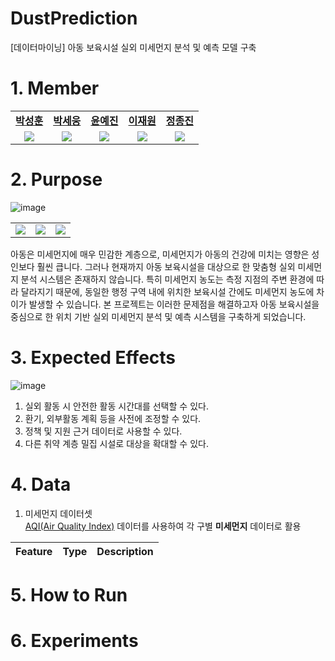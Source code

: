 # DustPrediction
[데이터마이닝] 아동 보육시설 실외 미세먼지 분석 및 예측 모델 구축

# 1. Member

<table width="50%" align="center">
    <tr>
        <td align="center"><b><a href="https://github.com/nyun-nye">박성훈</a></b></td>
        <td align="center"><b><a href="https://github.com/nyun-nye">박세웅</a></b></td>
        <td align="center"><b><a href="https://github.com/nyun-nye">윤예진</a></b></td>
        <td align="center"><b><a href="https://github.com/nyun-nye">이재원</a></b></td>
        <td align="center"><b><a href="https://github.com/nyun-nye">정종진</a></b></td>
    </tr>
    <tr>
        <td align="center"><img src="https://github.com/user-attachments/assets/89488c31-8e6c-45b3-b6e0-90c65fc72260"></td>
        <td align="center"><img src="https://github.com/user-attachments/assets/641b67e8-e7b2-4093-93ba-1d744fc953eb"></td>
        <td align="center"><img src="https://github.com/user-attachments/assets/27a2052f-11c1-4662-8726-783cffb79117"></td>
        <td align="center"><img src="https://github.com/user-attachments/assets/795a1add-5c72-49da-a201-8659fbcc1f6a"></td>
        <td align="center"><img src="https://github.com/user-attachments/assets/858b107c-1f60-4d15-b606-493de24f1910"></td>
    </tr>
</table>

# 2. Purpose

![image](https://github.com/user-attachments/assets/20b91684-b6cc-4423-84ed-1b70c8de8d91)
<table width="50%" align="center">
  <tr>
        <td align="center"><img src="https://github.com/user-attachments/assets/d52ef1b2-d029-4892-9727-f86a6229f223"></td>
        <td align="center"><img src="https://github.com/user-attachments/assets/f07f884d-914d-46e9-90cb-3c2af2edd4e7"></td>
        <td align="center"><img src="https://github.com/user-attachments/assets/26bccc8c-3f25-4dc9-8382-8e88038e8338"></td>
    </tr>
</table>

아동은 미세먼지에 매우 민감한 계층으로, 미세먼지가 아동의 건강에 미치는 영향은 성인보다 훨씬 큽니다. 그러나 현재까지 아동 보육시설을 대상으로 한 맞춤형 실외 미세먼지 분석 시스템은 존재하지 않습니다. 특히 미세먼지 농도는 측정 지점의 주변 환경에 따라 달라지기 때문에, 동일한 행정 구역 내에 위치한 보육시설 간에도 미세먼지 농도에 차이가 발생할 수 있습니다. 본 프로젝트는 이러한 문제점을 해결하고자 아동 보육시설을 중심으로 한 위치 기반 실외 미세먼지 분석 및 예측 시스템을 구축하게 되었습니다.

# 3. Expected Effects

![image](https://github.com/user-attachments/assets/d468c888-7995-4909-a00e-2f9d798a997b)
1. 실외 활동 시 안전한 활동 시간대를 선택할 수 있다.
2. 환기, 외부활동 계획 등을 사전에 조정할 수 있다.
3. 정책 및 지원 근거 데이터로 사용할 수 있다.
4. 다른 취약 계층 밀집 시설로 대상을 확대할 수 있다.


# 4. Data

1. 미세먼지 데이터셋 <br>
  [AQI(Air Quality Index)](https://aqicn.org/city/korea/seoul/gangdong-gu/kr/) 데이터를 사용하여 각 구별 **미세먼지** 데이터로 활용


Feature | Type | Description
---|---|---



# 5. How to Run


# 6. Experiments
